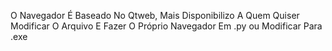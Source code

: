 O Navegador É Baseado No Qtweb, Mais Disponibilizo A Quem Quiser Modificar O Arquivo E Fazer O Próprio Navegador Em .py ou Modificar Para .exe
